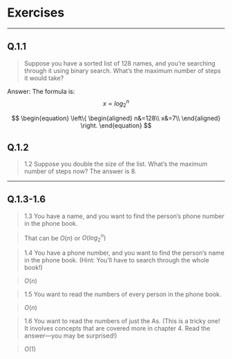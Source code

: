 # Exercises

---

## Q.1.1

>Suppose you have a sorted list of 128 names, and you’re searching through it using binary search. What’s the maximum number of steps it would take?

Answer:
The formula is:
$$
x=log_2^n
$$

$$
\begin{equation}
\left\{
\begin{aligned}
n&=128\\
x&=7\\
\end{aligned}
\right.
\end{equation}
$$

## Q.1.2

>1.2 Suppose you double the size of the list. What’s the maximum number of steps now?
>The answer is 8.

---

## Q.1.3-1.6

>1.3 You have a name, and you want to find the person’s phone number in the phone book.

>That can be $O(n)$ or $O(log_2^n)$

>1.4 You have a phone number, and you want to find the person’s name in the phone book. (Hint: You’ll have to search through the whole
book!)

>$O(n)$

>1.5 You want to read the numbers of every person in the phone book.

>$O(n)$

>1.6 You want to read the numbers of just the As. (This is a tricky one! It involves concepts that are covered more in chapter 4. Read the
answer—you may be surprised!)

>$O(1)$
